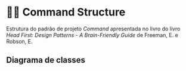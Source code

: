 # :man_cook: Command Structure

Estrutura do padrão de projeto _Command_ apresentada no livro do livro *Head First: Design Patterns - 
A Brain-Friendly Guide* de Freeman, E. e Robson, E.

## Diagrama de classes

